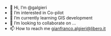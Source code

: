 - 👋 Hi, I’m @galgieri
- 👀 I’m interested in Co-pilot
- 🌱 I’m currently learning GIS development
- 💞️ I’m looking to collaborate on ...
- 📫 How to reach me gianfranco.algieri@libero.it

<!---
galgieri/galgieri is a ✨ special ✨ repository because its `README.md` (this file) appears on your GitHub profile.
You can click the Preview link to take a look at your changes.
--->
